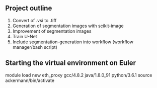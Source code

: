 ## Project outline
1. Convert of .vsi to .tiff
2. Generation of segmentation images with scikit-image
3. Improvement of segmentation images 
4. Train U-Net
5. Include segmentation-generation into workflow (workflow manager/bash script)

## Starting the virtual environment on Euler
module load new eth_proxy gcc/4.8.2 java/1.8.0_91 python/3.6.1
source ackermann/bin/activate


